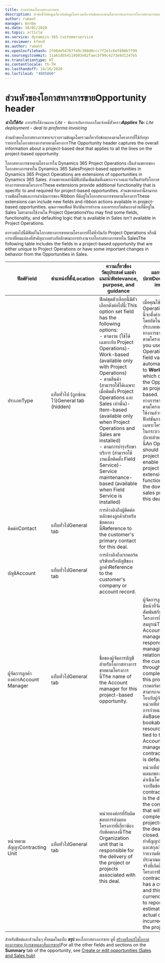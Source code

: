 ```yaml
---
title: ส่วนหัวของโอกาสทางการขาย
description: หัวข้อนี้ให้ข้อมูลเกี่ยวกับข้อมูลโดยรวมเกี่ยวกับข้อตกลงตามโครงการและรายการโอกาสทางการขายตามโครงการ
author: rumant
manager: Annbe
ms.date: 10/01/2020
ms.topic: article
ms.service: dynamics-365-customerservice
ms.reviewer: kfend
ms.author: rumant
ms.openlocfilehash: 2f08de54767f49c308d0ccc7f2e1c6ef880b7f99
ms.sourcegitcommit: 11a61db54119503e82faec5f99c4273e8d1247e5
ms.translationtype: HT
ms.contentlocale: th-TH
ms.lasthandoff: 10/16/2020
ms.locfileid: "4085860"
---
```

# <a name="opportunity-header"></a><span data-ttu-id="793b9-103">ส่วนหัวของโอกาสทางการขาย</span><span class="sxs-lookup"><span data-stu-id="793b9-103">Opportunity header</span></span>

<span data-ttu-id="793b9-104">_**นำไปใช้กับ:** การปรับใช้งานแบบ Lite - จัดการกับการออกใบแจ้งหนี้ชั่วคราว_</span><span class="sxs-lookup"><span data-stu-id="793b9-104">_**Applies To:** Lite deployment - deal to proforma invoicing_</span></span>

<span data-ttu-id="793b9-105">ส่วนหัวของโอกาสทางการขายจะรวบรวมข้อมูลโดยรวมเกี่ยวกับข้อตกลงตามโครงการที่ใช้กับทุกรายการในโอกาสทางการขายตามโครงการ</span><span class="sxs-lookup"><span data-stu-id="793b9-105">The Opportunity header captures the overall information about a project-based deal that applies to all the lines on the project-based opportunity.</span></span>

<span data-ttu-id="793b9-106">โอกาสทางการขายตามโครงการใน Dynamics 365 Project Operations เป็นส่วนขยายของโอกาสทางการขายใน Dynamics 365 Sales</span><span class="sxs-lookup"><span data-stu-id="793b9-106">Project-based opportunities in Dynamics 365 Project Operations are extensions of opportunities in Dynamics 365 Sales.</span></span> <span data-ttu-id="793b9-107">ส่วนขยายเหล่านี้มีฟังก์ชันเพิ่มเติมที่เฉพาะเจาะจงและจำเป็นสำหรับโอกาสทางการขายตามโครงการ</span><span class="sxs-lookup"><span data-stu-id="793b9-107">These extensions provide additional functionality that is specific to and required for project-based opportunities.</span></span> <span data-ttu-id="793b9-108">ส่วนขยายเหล่านี้สามารถรวมฟิลด์ใหม่และการดำเนินการของ Ribbon ที่มีอยู่ในโอกาสทางการขายตามโครงการ</span><span class="sxs-lookup"><span data-stu-id="793b9-108">These extensions can include new fields and ribbon actions available in project-based opportunities.</span></span> <span data-ttu-id="793b9-109">คุณอาจพบฟิลด์ ฟังก์ชันการทำงาน และตรรกะเริ่มต้นบางส่วนที่มีอยู่ใน Sales ไม่สามารถใช้งานใน Project Operations</span><span class="sxs-lookup"><span data-stu-id="793b9-109">You may find some fields, functionality, and defaulting logic that is available in Sales isn't available in Project Operations.</span></span>

<span data-ttu-id="793b9-110">ตารางต่อไปนี้มีฟิลด์ในโอกาสทางการขายตามโครงการที่ไม่ซ้ำกันกับ Project Operations หรือมีการเปลี่ยนแปลงที่สำคัญบางอย่างกับลักษณะการทำงานจากโอกาสทางการขายใน Sales</span><span class="sxs-lookup"><span data-stu-id="793b9-110">The following table includes the fields in a project-based opportunity that are either unique to Project Operations or have some important changes in behavior from the Opportunities in Sales.</span></span>

| <span data-ttu-id="793b9-111">**ฟิลด์**</span><span class="sxs-lookup"><span data-stu-id="793b9-111">**Field**</span></span> | <span data-ttu-id="793b9-112">**ตำแหน่งที่ตั้ง**</span><span class="sxs-lookup"><span data-stu-id="793b9-112">**Location**</span></span> | <span data-ttu-id="793b9-113">**ความเกี่ยวข้อง วัตถุประสงค์ และคำแนะนำ**</span><span class="sxs-lookup"><span data-stu-id="793b9-113">**Relevance, purpose, and guidance**</span></span> | <span data-ttu-id="793b9-114">**ผลกระทบขั้นปลาย**</span><span class="sxs-lookup"><span data-stu-id="793b9-114">**Downstream impact**</span></span> |
| --- | --- | --- | --- |
| <span data-ttu-id="793b9-115">ประเภท</span><span class="sxs-lookup"><span data-stu-id="793b9-115">Type</span></span> | <span data-ttu-id="793b9-116">แท็บทั่วไป (ถูกซ่อนไว้)</span><span class="sxs-lookup"><span data-stu-id="793b9-116">General tab (hidden)</span></span> | <span data-ttu-id="793b9-117">ฟิลด์ชุดตัวเลือกนี้มีตัวเลือกดังต่อไปนี้:</span><span class="sxs-lookup"><span data-stu-id="793b9-117">This option set field has the following options:</span></span></br><span data-ttu-id="793b9-118">- ตามงาน (ใช้ได้เฉพาะกับ Project Operations)</span><span class="sxs-lookup"><span data-stu-id="793b9-118">- Work-based (available only with Project Operations)</span></span></br><span data-ttu-id="793b9-119">- ตามสินค้า (สามารถใช้ได้เฉพาะเมื่อติดตั้ง Project Operations และ Sales เท่านั้น)</span><span class="sxs-lookup"><span data-stu-id="793b9-119">- Item-based (available only when Project Operations and Sales are installed)</span></span></br><span data-ttu-id="793b9-120">- ตามการบำรุงรักษาบริการ (สามารถใช้งานเมื่อติดตั้ง Field Service)</span><span class="sxs-lookup"><span data-stu-id="793b9-120">- Service maintenance-based (available when Field Service is installed)</span></span> | <span data-ttu-id="793b9-121">เมื่อคุณใช้ Project Operations ค่าฟิลด์นี้จะตั้งค่าเป็น **ตามงาน** โดยอัตโนมัติ ซึ่งจะจัดประเภทของโอกาสทางการขายเป็นแบบตามโครงการ</span><span class="sxs-lookup"><span data-stu-id="793b9-121">When you use Project Operations, this field value is automatically set to **Work-based** which classifies the Opportunity as project-based.</span></span> <span data-ttu-id="793b9-122">โอกาสทางการขายควรเป็นไปตามโครงการเพื่อเปิดใช้งานส่วนขยายและฟังก์ชันการทำงานเฉพาะโครงการทั้งหมดในกระบวนการขายขั้นปลายสำหรับข้อเสนอนี้</span><span class="sxs-lookup"><span data-stu-id="793b9-122">An Opportunity should be project-based to enable all project-specific extensions and functionality in the downstream sales process for this deal.</span></span> |
| <span data-ttu-id="793b9-123">ติดต่อ</span><span class="sxs-lookup"><span data-stu-id="793b9-123">Contact</span></span> | <span data-ttu-id="793b9-124">แท็บทั่วไป</span><span class="sxs-lookup"><span data-stu-id="793b9-124">General tab</span></span> | <span data-ttu-id="793b9-125">การอ้างอิงถึงผู้ติดต่อหลักของลูกค้าสำหรับข้อตกลงนี้</span><span class="sxs-lookup"><span data-stu-id="793b9-125">Reference to the customer's primary contact for this deal.</span></span> | |
| <span data-ttu-id="793b9-126">บัญชี</span><span class="sxs-lookup"><span data-stu-id="793b9-126">Account</span></span> | <span data-ttu-id="793b9-127">แท็บทั่วไป</span><span class="sxs-lookup"><span data-stu-id="793b9-127">General tab</span></span> | <span data-ttu-id="793b9-128">การอ้างอิงถึงเรกคอร์ดบริษัทหรือบัญชีของลูกค้า</span><span class="sxs-lookup"><span data-stu-id="793b9-128">Reference to the customer's company or account record.</span></span> | |
| <span data-ttu-id="793b9-129">ผู้จัดการลูกค้าองค์กร</span><span class="sxs-lookup"><span data-stu-id="793b9-129">Account Manager</span></span> | <span data-ttu-id="793b9-130">แท็บทั่วไป</span><span class="sxs-lookup"><span data-stu-id="793b9-130">General tab</span></span> | <span data-ttu-id="793b9-131">ชื่อของผู้จัดการบัญชีสำหรับโอกาสทางการขายตามโครงการนี้</span><span class="sxs-lookup"><span data-stu-id="793b9-131">The name of the Account manager for this project-based opportunity.</span></span> | <span data-ttu-id="793b9-132">ผู้จัดการลูกค้าองค์กรมีหน้าที่จัดการความสัมพันธ์กับลูกค้าจนโครงการนี้เสร็จสมบูรณ์</span><span class="sxs-lookup"><span data-stu-id="793b9-132">The Account manager is responsible for managing the relationship with the customer through the completion of this project.</span></span> <span data-ttu-id="793b9-133">ตามเรกคอร์ดทรัพยากรที่สามารถจองได้ที่เชื่อมโยงกับผู้จัดการบัญชี หน่วยที่ทำสัญญาจะมีการกำหนดเป็นค่าเริ่มต้น</span><span class="sxs-lookup"><span data-stu-id="793b9-133">Based on the bookable resource record tied to the Account manager, the contracting unit is defaulted.</span></span> |
| <span data-ttu-id="793b9-134">หน่วยตามสัญญา</span><span class="sxs-lookup"><span data-stu-id="793b9-134">Contracting Unit</span></span> | <span data-ttu-id="793b9-135">แท็บทั่วไป</span><span class="sxs-lookup"><span data-stu-id="793b9-135">General tab</span></span> | <span data-ttu-id="793b9-136">หน่วยองค์กรที่รับผิดชอบการส่งมอบโครงการที่เกี่ยวข้องกับข้อตกลงนี้</span><span class="sxs-lookup"><span data-stu-id="793b9-136">The Organization unit that is responsible for the delivery of the project or projects associated with this deal.</span></span> | <span data-ttu-id="793b9-137">หน่วยที่ทำสัญญาคือแผนกของบริษัทที่จะดำเนินโครงการหลังจากปิดข้อตกลง</span><span class="sxs-lookup"><span data-stu-id="793b9-137">The contracting unit is the division of the company that will complete the project(s) after the deal is closed.</span></span> <span data-ttu-id="793b9-138">ทุกหน่วยที่ทำสัญญามีสกุลเงิน และสกุลเงินนี้ใช้เพื่อรายงานต้นทุนโดยประมาณและต้นทุนจริงที่เกิดขึ้นระหว่างโครงการ</span><span class="sxs-lookup"><span data-stu-id="793b9-138">Every contracting unit has a currency, and this currency is used to report estimated and actual costs incurred during the project.</span></span> |

<span data-ttu-id="793b9-139">สำหรับฟิลด์และส่วนอื่นๆ ทั้งหมดในแท็บ **สรุป** ของโอกาสทางการขาย ดูที่ [สร้างหรือแก้ไขโอกาสทางการขาย (การขายและฮับการขาย)](https://docs.microsoft.com/dynamics365/sales-enterprise/create-edit-opportunity-sales)</span><span class="sxs-lookup"><span data-stu-id="793b9-139">For all the other fields and sections on the **Summary** tab of the opportunity, see [Create or edit opportunities (Sales and Sales hub)](https://docs.microsoft.com/dynamics365/sales-enterprise/create-edit-opportunity-sales)</span></span>
